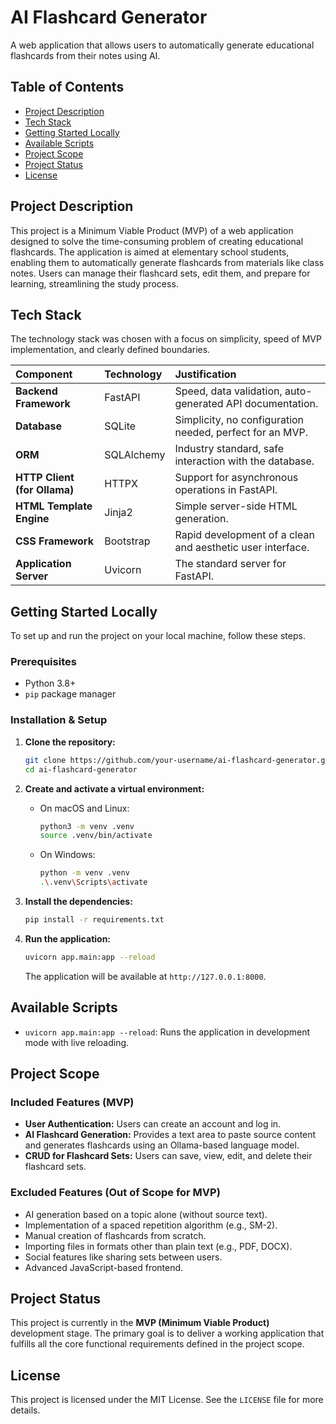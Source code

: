 # AI Flashcard Generator

A web application that allows users to automatically generate educational flashcards from their notes using AI.

## Table of Contents

- [Project Description](#project-description)
- [Tech Stack](#tech-stack)
- [Getting Started Locally](#getting-started-locally)
- [Available Scripts](#available-scripts)
- [Project Scope](#project-scope)
- [Project Status](#project-status)
- [License](#license)

## Project Description

This project is a Minimum Viable Product (MVP) of a web application designed to solve the time-consuming problem of creating educational flashcards. The application is aimed at elementary school students, enabling them to automatically generate flashcards from materials like class notes. Users can manage their flashcard sets, edit them, and prepare for learning, streamlining the study process.

## Tech Stack

The technology stack was chosen with a focus on simplicity, speed of MVP implementation, and clearly defined boundaries.

| Component | Technology | Justification |
| :--- | :--- | :--- |
| **Backend Framework** | FastAPI | Speed, data validation, auto-generated API documentation. |
| **Database** | SQLite | Simplicity, no configuration needed, perfect for an MVP. |
| **ORM** | SQLAlchemy | Industry standard, safe interaction with the database. |
| **HTTP Client (for Ollama)**| HTTPX | Support for asynchronous operations in FastAPI. |
| **HTML Template Engine** | Jinja2 | Simple server-side HTML generation. |
| **CSS Framework** | Bootstrap | Rapid development of a clean and aesthetic user interface. |
| **Application Server** | Uvicorn | The standard server for FastAPI. |

## Getting Started Locally

To set up and run the project on your local machine, follow these steps.

### Prerequisites

- Python 3.8+
- `pip` package manager

### Installation & Setup

1.  **Clone the repository:**
    ```sh
    git clone https://github.com/your-username/ai-flashcard-generator.git
    cd ai-flashcard-generator
    ```

2.  **Create and activate a virtual environment:**
    - On macOS and Linux:
      ```sh
      python3 -m venv .venv
      source .venv/bin/activate
      ```
    - On Windows:
      ```sh
      python -m venv .venv
      .\.venv\Scripts\activate
      ```

3.  **Install the dependencies:**
    ```sh
    pip install -r requirements.txt
    ```

4.  **Run the application:**
    ```sh
    uvicorn app.main:app --reload
    ```
    The application will be available at `http://127.0.0.1:8000`.

## Available Scripts

-   `uvicorn app.main:app --reload`: Runs the application in development mode with live reloading.

## Project Scope

### Included Features (MVP)

-   **User Authentication:** Users can create an account and log in.
-   **AI Flashcard Generation:** Provides a text area to paste source content and generates flashcards using an Ollama-based language model.
-   **CRUD for Flashcard Sets:** Users can save, view, edit, and delete their flashcard sets.

### Excluded Features (Out of Scope for MVP)

-   AI generation based on a topic alone (without source text).
-   Implementation of a spaced repetition algorithm (e.g., SM-2).
-   Manual creation of flashcards from scratch.
-   Importing files in formats other than plain text (e.g., PDF, DOCX).
-   Social features like sharing sets between users.
-   Advanced JavaScript-based frontend.

## Project Status

This project is currently in the **MVP (Minimum Viable Product)** development stage. The primary goal is to deliver a working application that fulfills all the core functional requirements defined in the project scope.

## License

This project is licensed under the MIT License. See the `LICENSE` file for more details.
